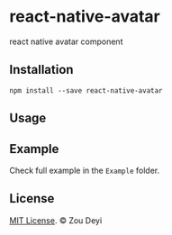 # react-native-avatar
react native avatar component

## Installation

```
npm install --save react-native-avatar
```

## Usage


## Example

Check full example in the `Example` folder.

## License

[MIT License](http://opensource.org/licenses/mit-license.html). © Zou Deyi
